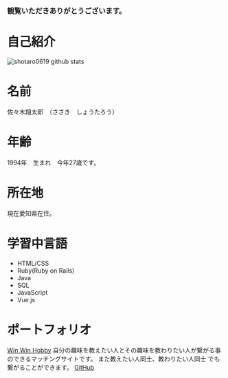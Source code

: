 ### 観覧いただきありがとうございます。

# 自己紹介

![shotaro0619 github stats](https://github-readme-stats.vercel.app/api?username=shotaro0619)

# 名前
佐々木翔太郎　（ささき　しょうたろう）

# 年齢
1994年　生まれ　今年27歳です。

# 所在地
現在愛知県在住。

# 学習中言語
- HTML/CSS
- Ruby(Ruby on Rails)
- Java
- SQL
- JavaScript
- Vue.js

# ポートフォリオ
[Win Win Hobby](https://win-win-hobby.com/)  自分の趣味を教えたい人とその趣味を教わりたい人が繋がる事のできるマッチングサイトです。 また教えたい人同士、教わりたい人同士 でも繋がることができます。
[GitHub](https://github.com/shotaro0619/pf-win-win-hobby)

<!-- **shotaro0619/shotaro0619** is a ✨ _special_ ✨ repository because its `README.md` (this file) appears on your GitHub profile.

Here are some ideas to get you started:

- 🔭 I’m currently working on ...
- 🌱 I’m currently learning ...
- 👯 I’m looking to collaborate on ...
- 🤔 I’m looking for help with ...
- 💬 Ask me about ...
- 📫 How to reach me: ...
- 😄 Pronouns: ...
- ⚡ Fun fact: ...
 -->
